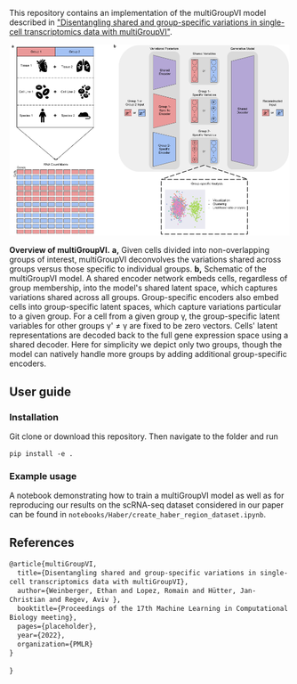 This repository contains an implementation of the multiGroupVI model described
in ["Disentangling shared and group-specific variations in single-cell transcriptomics data with multiGroupVI"](www.placeholder.com).

![multigroupVI concept figure](concept_figure.png)

**Overview of multiGroupVI.** **a,** Given cells divided into non-overlapping groups of interest,
multiGroupVI deconvolves the variations shared across groups versus those specific to
individual groups. **b,** Schematic of the multiGroupVI model. A shared encoder
network embeds cells, regardless of group membership, into the model's shared latent
space, which captures variations shared across all groups. Group-specific encoders also
embed cells into group-specific latent spaces, which capture variations particular to a
given group. For a cell from a given group γ, the group-specific latent variables
for other groups γ' ≠ γ  are fixed to be zero vectors. Cells' latent
representations are decoded back to the full gene expression space using a shared
decoder. Here for simplicity we depict only two groups, though the model can natively
handle more groups by adding additional group-specific encoders.

## User guide


### Installation
Git clone or download this repository. Then navigate to the folder and run

```
pip install -e . 
```

### Example usage
A notebook demonstrating how to train a multiGroupVI model as well as for reproducing
our results on the scRNA-seq dataset considered in our paper can be found in
`notebooks/Haber/create_haber_region_dataset.ipynb`.

## References

```
@article{multiGroupVI,
  title={Disentangling shared and group-specific variations in single-cell transcriptomics data with multiGroupVI},
  author={Weinberger, Ethan and Lopez, Romain and Hütter, Jan-Christian and Regev, Aviv },
  booktitle={Proceedings of the 17th Machine Learning in Computational Biology meeting},
  pages={placeholder},
  year={2022},
  organization={PMLR}
}

}
```